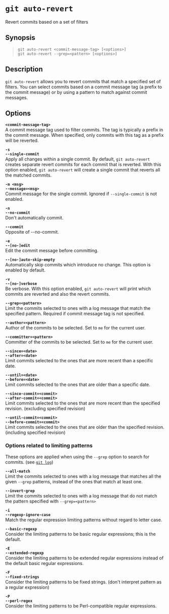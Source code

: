 # `git auto-revert`

Revert commits based on a set of filters

## Synopsis

> `git auto-revert <commit-message-tag> [<options>]` \
  `git auto-revert --grep=<pattern> [<options>]`

## Description

`git auto-revert` allows you to revert commits that match a specified set of filters.
You can select commits based on a commit message tag (a prefix to the commit message)
or by using a pattern to match against commit messages.

## Options

__`<commit-message-tag>`__ \
A commit message tag used to filter commits. The tag is typically a prefix in the commit message. When specified, only commits with this tag as a prefix will be reverted.

__`-s`__ \
__`--single-commit`__ \
Apply all changes within a single commit. By default, `git auto-revert` creates separate revert commits for each commit that is reverted. With this option enabled, `git auto-revert` will create a single commit that reverts all the matched commits.

__`-m <msg>`__ \
__`--message=<msg>`__ \
Commit message for the single commit. Ignored if `--single-commit` is not enabled.

__`-n`__ \
__`--no-commit`__ \
Don't automatically commit.

__`--commit`__ \
Opposite of --no-commit.

__`-e`__ \
__`--[no-]edit`__ \
Edit the commit message before committing.

__`--[no-]auto-skip-empty`__ \
Automatically skip commits which introduce no change.
This option is enabled by default.

__`-v`__ \
__`--[no-]verbose`__ \
Be verbose. With this option enabled, `git auto-revert` will print which commits
are reverted and also the revert commits.

__`--grep=<pattern>`__ \
Limit the commits selected to ones with a log message that match the specified pattern. Required if commit message tag is not specified.

__`--author=<pattern>`__ \
Author of the commits to be selected. Set to `me` for the current user.

__`--committer=<pattern>`__ \
Committer of the commits to be selected. Set to `me` for the current user.

__`--since=<date>`__ \
__`--after=<date>`__ \
Limit commits selected to the ones that are more recent than a specific date.

__`--until=<date>`__ \
__`--before=<date>`__ \
Limit commits selected to the ones that are older than a specific date.

__`--since-commit=<commit>`__ \
__`--after-commit=<commit>`__ \
Limit commits selected to the ones that are more recent than the specified revision. (excluding specified revision)

__`--until-commit=<commit>`__ \
__`--before-commit=<commit>`__ \
Limit commits selected to the ones that are older than the specified revision. (including specified revision)

### Options related to limiting patterns

These options are applied when using the `--grep` option to search for commits.
(see [`git log`](https://git-scm.com/docs/git-log))

__`--all-match`__ \
Limit the commits selected to ones with a log message that matches all the given `--grep` patterns, instead of the ones that match at least one.

__`--invert-grep`__ \
Limit the commits selected to ones with a log message that do not match the pattern specified with `--grep=<pattern>`

__`-i`__ \
__`--regexp-ignore-case`__ \
Match the regular expression limiting patterns without regard to letter case.

__`--basic-regexp`__ \
Consider the limiting patterns to be basic regular expressions; this is the default.

__`-E`__ \
__`--extended-regexp`__ \
Consider the limiting patterns to be extended regular expressions instead of the default basic regular expressions.

__`-F`__ \
__`--fixed-strings`__ \
Consider the limiting patterns to be fixed strings. (don't interpret pattern as a regular expression)

__`-P`__ \
__`--perl-regex`__ \
Consider the limiting patterns to be Perl-compatible regular expressions.
